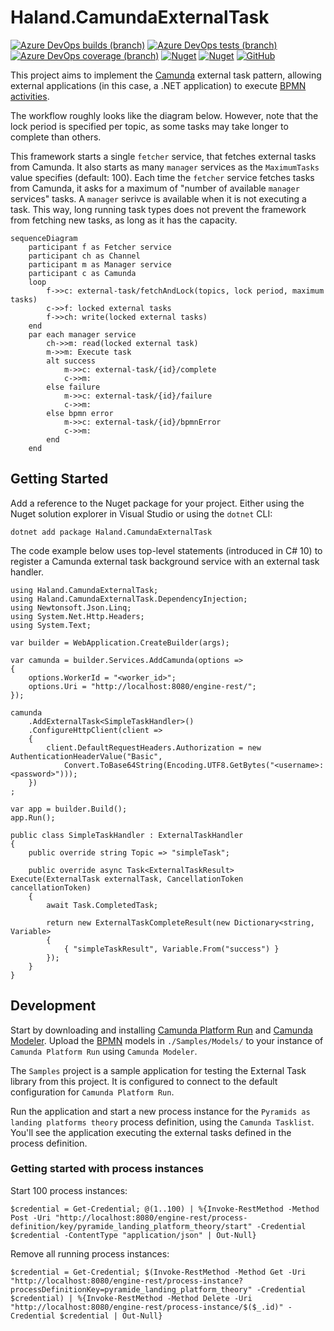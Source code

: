 # Haland.CamundaExternalTask

[![Azure DevOps builds (branch)](https://img.shields.io/azure-devops/build/chrishaland/camunda-external-task/8/main)](https://chrishaland.visualstudio.com/camunda-external-task/_build/latest?definitionId=8&branchName=main)
[![Azure DevOps tests (branch)](https://img.shields.io/azure-devops/tests/chrishaland/camunda-external-task/8/main)](https://chrishaland.visualstudio.com/camunda-external-task/_build/latest?definitionId=8&branchName=main)
[![Azure DevOps coverage (branch)](https://img.shields.io/azure-devops/coverage/chrishaland/camunda-external-task/8/main)](https://chrishaland.visualstudio.com/camunda-external-task/_build/latest?definitionId=8&branchName=main)
[![Nuget](https://img.shields.io/nuget/v/Haland.CamundaExternalTask)](https://www.nuget.org/packages/Haland.CamundaExternalTask/)
[![Nuget](https://img.shields.io/nuget/dt/Haland.CamundaExternalTask)](https://www.nuget.org/packages/Haland.CamundaExternalTask/)
[![GitHub](https://img.shields.io/github/license/chrishaland/camunda-external-task)](https://github.com/chrishaland/camunda-external-task/blob/main/LICENSE)
<!-- [![Known Vulnerabilities](https://snyk.io/test/github/chrishaland/camunda-external-task/badge.svg)](https://snyk.io/test/github/chrishaland/camunda-external-task) | Add when .NET projects are supported https://snyk.io/docs/badges/ -->

This project aims to implement the [Camunda](https://camunda.com/) external task pattern, allowing external applications (in this case, a .NET application) to execute [BPMN activities](https://camunda.com/bpmn/reference/#activities).

The workflow roughly looks like the diagram below. However, note that the lock period is specified per topic, as some tasks may take longer to complete than others.

This framework starts a single `fetcher` service, that fetches external tasks from Camunda. It also starts as many `manager` services as the `MaximumTasks` value specifies (default: 100). Each time the `fetcher` service fetches tasks from Camunda, it asks for a maximum of "number of available `manager` services" tasks. A `manager` serivce is available when it is not executing a task. This way, long running task types does not prevent the framework from fetching new tasks, as long as it has the capacity.

```mermaid
sequenceDiagram
    participant f as Fetcher service
    participant ch as Channel
    participant m as Manager service
    participant c as Camunda
    loop
        f->>c: external-task/fetchAndLock(topics, lock period, maximum tasks)
        c->>f: locked external tasks
        f->>ch: write(locked external tasks)
    end
    par each manager service
        ch->>m: read(locked external task)
        m->>m: Execute task
        alt success
            m->>c: external-task/{id}/complete
            c->>m: 
        else failure
            m->>c: external-task/{id}/failure
            c->>m: 
        else bpmn error
            m->>c: external-task/{id}/bpmnError
            c->>m: 
        end
    end
```

## Getting Started

Add a reference to the Nuget package for your project. Either using the Nuget solution explorer in Visual Studio or using the `dotnet` CLI:

```
dotnet add package Haland.CamundaExternalTask
```

The code example below uses top-level statements (introduced in C# 10) to register a Camunda external task background service with an external task handler.

```
using Haland.CamundaExternalTask;
using Haland.CamundaExternalTask.DependencyInjection;
using Newtonsoft.Json.Linq;
using System.Net.Http.Headers;
using System.Text;

var builder = WebApplication.CreateBuilder(args);

var camunda = builder.Services.AddCamunda(options =>
{
    options.WorkerId = "<worker_id>";
    options.Uri = "http://localhost:8080/engine-rest/";
});

camunda
    .AddExternalTask<SimpleTaskHandler>()
    .ConfigureHttpClient(client =>
    {
        client.DefaultRequestHeaders.Authorization = new AuthenticationHeaderValue("Basic", 
            Convert.ToBase64String(Encoding.UTF8.GetBytes("<username>:<password>")));
    })
;

var app = builder.Build();
app.Run();

public class SimpleTaskHandler : ExternalTaskHandler
{
    public override string Topic => "simpleTask";

    public override async Task<ExternalTaskResult> Execute(ExternalTask externalTask, CancellationToken cancellationToken)
    {
        await Task.CompletedTask;

        return new ExternalTaskCompleteResult(new Dictionary<string, Variable>
        {
            { "simpleTaskResult", Variable.From("success") }
        });
    }
}
```

## Development

Start by downloading and installing [Camunda Platform Run](https://camunda.com/download/) and [Camunda Modeler](https://camunda.com/download/modeler/). Upload the [BPMN](https://www.bpmn.org/) models in `./Samples/Models/` to your instance of `Camunda Platform Run` using `Camunda Modeler`.

The `Samples` project is a sample application for testing the External Task library from this project. It is configured to connect to the default configuration for `Camunda Platform Run`.

Run the application and start a new process instance for the `Pyramids as landing platforms theory` process definition, using the `Camunda Tasklist`. You'll see the application executing the external tasks defined in the process definition.

### Getting started with process instances

Start 100 process instances:

```
$credential = Get-Credential; @(1..100) | %{Invoke-RestMethod -Method Post -Uri "http://localhost:8080/engine-rest/process-definition/key/pyramide_landing_platform_theory/start" -Credential $credential -ContentType "application/json" | Out-Null}
```

Remove all running process instances:

```
$credential = Get-Credential; $(Invoke-RestMethod -Method Get -Uri "http://localhost:8080/engine-rest/process-instance?processDefinitionKey=pyramide_landing_platform_theory" -Credential $credential) | %{Invoke-RestMethod -Method Delete -Uri "http://localhost:8080/engine-rest/process-instance/$($_.id)" -Credential $credential | Out-Null}
```
